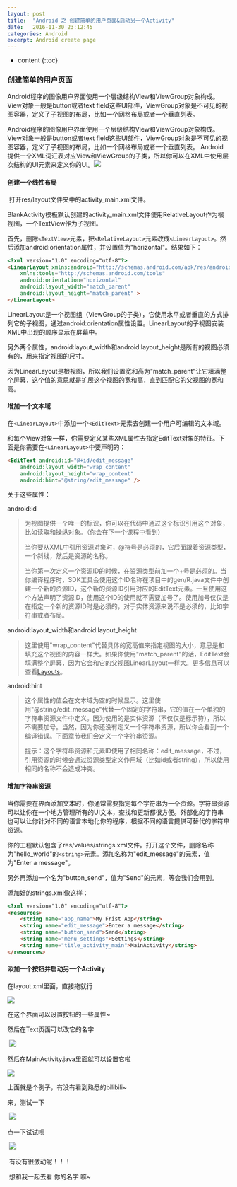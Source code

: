 ```yaml
---
layout: post
title:  "Android 之 创建简单的用户页面&启动另一个Activity"
date:   2016-11-30 23:12:45
categories: Android
excerpt: Android create page
---
```


* content
  {:toc}



###  创建简单的用户页面

Android程序的图像用户界面使用一个层级结构View和ViewGroup对象构成。View对象一般是button或者text field这些UI部件，ViewGroup对象是不可见的视图容器，定义了子视图的布局，比如一个网格布局或者一个垂直列表。

Android程序的图像用户界面使用一个层级结构View和ViewGroup对象构成。View对象一般是button或者text field这些UI部件，ViewGroup对象是不可见的视图容器，定义了子视图的布局，比如一个网格布局或者一个垂直列表。
Android 提供一个XML词汇表对应View和ViewGroup的子类，所以你可以在XML中使用层次结构的UI元素来定义你的UI。![](http://my.csdn.net/uploads/201208/01/1343827041_4739.png)

#### 创建一个线性布局

​	打开res/layout文件夹中的activity_main.xml文件。

​	BlankActivity模板默认创建的activity_main.xml文件使用RelativeLayout作为根视图，一个TextView作为子视图。

​	首先，删除`<TextView>`元素，把`<RelativeLayout>`元素改成`<LinearLayout>`。然后添加android:orientation属性，并设置值为"horizontal"。结果如下：

```html
<?xml version="1.0" encoding="utf-8"?>  
<LinearLayout xmlns:android="http://schemas.android.com/apk/res/android"  
    xmlns:tools="http://schemas.android.com/tools"  
    android:orientation="horizontal"  
    android:layout_width="match_parent"  
    android:layout_height="match_parent" >  
</LinearLayout>  
```

LinearLayout是一个视图组（ViewGroup的子类），它使用水平或者垂直的方式排列它的子视图，通过android:orientation属性设置。LinearLayout的子视图安装XML中出现的顺序显示在屏幕中。

另外两个属性，android:layout_width和android:layout_height是所有的视图必须有的，用来指定视图的尺寸。

因为LinearLayout是根视图，所以我们设置宽和高为"match_parent"让它填满整个屏幕，这个值的意思就是扩展这个视图的宽和高，直到匹配它的父视图的宽和高。

#### 增加一个文本域

​	在`<LinearLayout>`中添加一个`<EditText>`元素去创建一个用户可编辑的文本域。

​	和每个View对象一样，你需要定义某些XML属性去指定EditText对象的特征。下面是你需要在`<LinearLayout>`中要声明的：

```html
<EditText android:id="@+id/edit_message"  
    android:layout_width="wrap_content"  
    android:layout_height="wrap_content"  
    android:hint="@string/edit_message" />  
```

关于这些属性：

android:id

> 为视图提供一个唯一的标识，你可以在代码中通过这个标识引用这个对象，比如读取和操纵对象。（你会在下一个课程中看到）
>
> 当你要从XML中引用资源对象时，@符号是必须的，它后面跟着资源类型，一个斜线，然后是资源的名称。
>
> 当你第一次定义一个资源ID的时候，在资源类型前加一个+号是必须的。当你编译程序时，SDK工具会使用这个ID名称在项目中的gen/R.java文件中创建一个新的资源ID，这个新的资源ID引用对应的EditText元素。一旦使用这个方法声明了资源ID，使用这个ID的使用就不需要加号了。使用加号仅仅是在指定一个新的资源ID时是必须的，对于实体资源来说不是必须的，比如字符串或者布局。

android:layout_width和android:layout_height

> 这里使用"wrap_content"代替具体的宽高值来指定视图的大小，意思是和填充这个视图的内容一样大。如果你使用"match_parent"的话，EditText会填满整个屏幕，因为它会和它的父视图LinearLayout一样大。更多信息可以查看[Layouts](http://developer.android.com/guide/topics/ui/declaring-layout.html)。

android:hint

> 这个属性的值会在文本域为空的时候显示。这里使用"@string/edit_message"代替一个固定的字符串，它的值在一个单独的字符串资源文件中定义。因为使用的是实体资源（不仅仅是标示符），所以不需要加号。当然，因为你还没有定义一个字符串资源，所以你会看到一个编译错误。下面章节我们会定义一个字符串资源。
>
> 提示：这个字符串资源和元素ID使用了相同名称：edit_message，不过，引用资源的时候会通过资源类型定义作用域（比如id或者string），所以使用相同的名称不会造成冲突。



#### 增加字符串资源

​	当你需要在界面添加文本时，你通常需要指定每个字符串为一个资源。字符串资源可以让你在一个地方管理所有的UI文本，查找和更新都很方便。外部化的字符串也可以让你针对不同的语言本地化你的程序，根据不同的语言提供可替代的字符串资源。

​	你的工程默认包含了res/values/strings.xml文件。打开这个文件，删除名称为"hello_world"的`<string>`元素。添加名称为"edit_message"的元素，值为"Enter a message"。

​	另外再添加一个名为"button_send"，值为"Send"的元素，等会我们会用到。

添加好的strings.xml像这样：

```html
<?xml version="1.0" encoding="utf-8"?>  
<resources>  
    <string name="app_name">My Frist App</string>  
    <string name="edit_message">Enter a message</string>  
    <string name="button_send">Send</string>  
    <string name="menu_settings">Settings</string>  
    <string name="title_activity_main">MainActivity</string>  
</resources>  
```



#### 添加一个按钮并启动另一个Activity

在layout.xml里面，直接拖就行

![](http://ww1.sinaimg.cn/large/006pzljrgw1faajlnyny1j30740exmy5.jpg)

在这个界面可以设置按钮的一些属性~

然后在Text页面可以改它的名字

​	![](http://ww1.sinaimg.cn/large/006pzljrgw1faajpew7zzj30fr0e60u6.jpg)

然后在MainActivity.java里面就可以设置它啦

![](http://ww3.sinaimg.cn/large/006pzljrgw1faajrb26tyj30io04et9a.jpg)

上面就是个例子，有没有看到熟悉的bilibili~

来，测试一下

​	![](http://ww4.sinaimg.cn/large/006pzljrgw1faajx39mtoj309o0ha0tg.jpg)

点一下试试呗

​	![](http://ww1.sinaimg.cn/large/006pzljrgw1faajyiqzxij30900gr769.jpg)

​	有没有很激动呢！！！

​	想和我一起去看 你的名字 嘛~